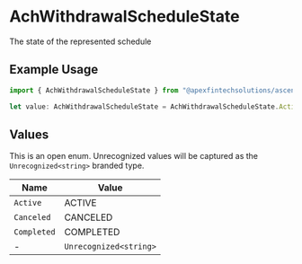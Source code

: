 # AchWithdrawalScheduleState

The state of the represented schedule

## Example Usage

```typescript
import { AchWithdrawalScheduleState } from "@apexfintechsolutions/ascend-sdk/models/components";

let value: AchWithdrawalScheduleState = AchWithdrawalScheduleState.Active;
```

## Values

This is an open enum. Unrecognized values will be captured as the `Unrecognized<string>` branded type.

| Name                   | Value                  |
| ---------------------- | ---------------------- |
| `Active`               | ACTIVE                 |
| `Canceled`             | CANCELED               |
| `Completed`            | COMPLETED              |
| -                      | `Unrecognized<string>` |
